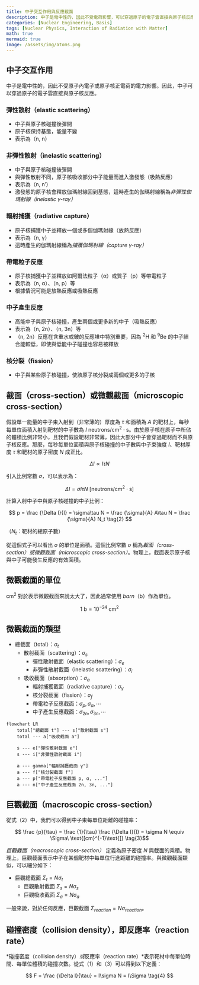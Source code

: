 ```yaml
---
title: 中子交互作用與反應截面
description: 中子是電中性的，因此不受電荷影響，可以穿過原子的電子雲直接與原子核反應。我們將探討中子交互作用的類型和原子核的反應截面概念。
categories: [Nuclear Engineering, Basis]
tags: [Nuclear Physics, Interaction of Radiation with Matter]
math: true
mermaid: true
image: /assets/img/atoms.png
---
```

## 中子交互作用
中子是電中性的，因此不受原子內電子或原子核正電荷的電力影響。因此，中子可以穿過原子的電子雲直接與原子核反應。

### 彈性散射（elastic scattering）
- 中子與原子核碰撞後彈開
- 原子核保持基態，能量不變
- 表示為（n, n）

### 非彈性散射（inelastic scattering）
- 中子與原子核碰撞後彈開
- 與彈性散射不同，原子核吸收部分中子能量而進入激發態（吸熱反應）
- 表示為（n, n′）
- 激發態的原子核會釋放伽瑪射線回到基態，這時產生的伽瑪射線稱為*非彈性伽瑪射線（inelastic γ-ray）*

### 輻射捕獲（radiative capture）
- 原子核捕獲中子並釋放一個或多個伽瑪射線（放熱反應）
- 表示為（n, γ）
- 這時產生的伽瑪射線稱為*捕獲伽瑪射線（capture γ-ray）*

### 帶電粒子反應
- 原子核捕獲中子並釋放如阿爾法粒子（α）或質子（p）等帶電粒子
- 表示為（n, α）、（n, p）等
- 根據情況可能是放熱反應或吸熱反應

### 中子產生反應
- 高能中子與原子核碰撞，產生兩個或更多新的中子（吸熱反應）
- 表示為（n, 2n）、（n, 3n）等
- （n, 2n）反應在含重水或鈹的反應堆中特別重要，因為 $^2\text{H}$ 和 $^9\text{Be}$ 的中子結合能較低，即使與低能中子碰撞也容易被釋放

### 核分裂（fission）
- 中子與某些原子核碰撞，使該原子核分裂成兩個或更多的子核

## 截面（cross-section）或微觀截面（microscopic cross-section）
假設單一能量的中子束入射到（非常薄的）厚度為 $\tau$ 和面積為 $A$ 的靶材上，每秒每單位面積入射到靶材的中子數為 $I\ \text{neutrons/cm}^2\cdot \text{s}$。由於原子核在原子中所佔的體積比例非常小，且我們假設靶材非常薄，因此大部分中子會穿過靶材而不與原子核反應。那麼，每秒每單位面積與原子核碰撞的中子數與中子束強度 $I$、靶材厚度 $\tau$ 和靶材的原子密度 $N$ 成正比。

$$ \Delta I \propto I\tau N $$

引入比例常數 $\sigma$，可以表示為：

$$ \Delta I = \sigma I\tau N\ \text{[neutrons/cm}^2\cdot\text{s]} \tag{1} $$

計算入射中子中與原子核碰撞的中子比例：

$$ p = \frac {\Delta I}{I} = \sigma\tau N = \frac {\sigma}{A} A\tau N = \frac {\sigma}{A} N_t \tag{2} $$

（$N_t$：靶材的總原子數）

從這個式子可以看出 $\sigma$ 的單位是面積。這個比例常數 $\sigma$ 稱為*截面（cross-section）*或*微觀截面（microscopic cross-section）*。物理上，截面表示原子核與中子可能發生反應的有效面積。

## 微觀截面的單位
cm$^2$ 對於表示微觀截面來說太大了，因此通常使用 *barn*（b）作為單位。

$$ 1\ \text{b} = 10^{-24}\ \text{cm}^2 $$

## 微觀截面的類型
- 總截面（total）：$\sigma_t$
  - 散射截面（scattering）：$\sigma_s$
    - 彈性散射截面（elastic scattering）：$\sigma_e$
    - 非彈性散射截面（inelastic scattering）：$\sigma_i$
  - 吸收截面（absorption）：$\sigma_a$
    - 輻射捕獲截面（radiative capture）：$\sigma_\gamma$
    - 核分裂截面（fission）：$\sigma_f$
    - 帶電粒子反應截面：$\sigma_p, \sigma_\alpha, \cdots$
    - 中子產生反應截面：$\sigma_{2n}, \sigma_{3n}, \cdots$

```mermaid
flowchart LR
	total["總截面 t"] --- s["散射截面 s"]
	total --- a["吸收截面 a"]

	s --- e["彈性散射截面 e"]
	s --- i["非彈性散射截面 i"]

	a --- gamma["輻射捕獲截面 γ"]
	a --- f["核分裂截面 f"]
	a --- p["帶電粒子反應截面 p, α, ..."]
	a --- n["中子產生反應截面 2n, 3n, ..."]
```

## 巨觀截面（macroscopic cross-section）
從式（2）中，我們可以得到中子束每單位距離的碰撞率：

$$ \frac {p}{\tau} = \frac {1}{\tau} \frac {\Delta I}{I} = \sigma N \equiv \Sigma\ \text{[cm}^{-1}\text{]} \tag{3}$$

*巨觀截面（macroscopic cross-section）* 定義為原子密度 $N$ 與截面的乘積。物理上，巨觀截面表示中子在某個靶材中每單位行進距離的碰撞率。與微觀截面類似，可以細分如下：

- 巨觀總截面 $\Sigma_t=N\sigma_t$
  - 巨觀散射截面 $\Sigma_s=N\sigma_s$
  - 巨觀吸收截面 $\Sigma_a=N\sigma_a$

一般來說，對於任何反應，巨觀截面 $\Sigma_{reaction}=N\sigma_{reaction}$。

## 碰撞密度（collision density），即反應率（reaction rate）
*碰撞密度（collision density）*或*反應率（reaction rate）*表示靶材中每單位時間、每單位體積的碰撞次數。從式（1）和（3）可以得到以下定義：

$$ F = \frac {\Delta I}{\tau} = I\sigma N = I\Sigma \tag{4} $$

